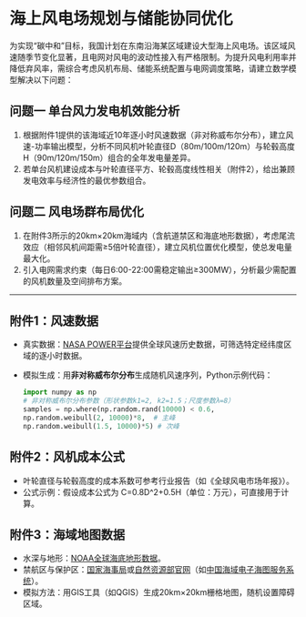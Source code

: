 # 海上风电场规划与储能协同优化

为实现“碳中和”目标，我国计划在东南沿海某区域建设大型海上风电场。该区域风速随季节变化显著，且电网对风电的波动性接入有严格限制。为提升风电利用率并降低弃风率，需综合考虑风机布局、储能系统配置与电网调度策略，请建立数学模型解决以下问题：

## 问题一 单台风力发电机效能分析

1. 根据附件1提供的该海域近10年逐小时风速数据（非对称威布尔分布），建立风速-功率输出模型，分析不同风机叶轮直径D（80m/100m/120m）与轮毂高度H（90m/120m/150m）组合的全年发电量差异。
2. 若单台风机建设成本与叶轮直径平方、轮毂高度线性相关（附件2），给出兼顾发电效率与经济性的最优参数组合。

## 问题二 风电场群布局优化

1. 在附件3所示的20km×20km海域内（含航道禁区和海底地形数据），考虑尾流效应（相邻风机间距需≥5倍叶轮直径），建立风机位置优化模型，使总发电量最大化。
2. 引入电网需求约束（每日6:00-22:00需稳定输出≥300MW），分析最少需配置的风机数量及空间排布方案。

---

## 附件1：风速数据

- 真实数据：[NASA POWER平台](https://power.larc.nasa.gov)提供全球风速历史数据，可筛选特定经纬度区域的逐小时数据。

- 模拟生成：用**非对称威布尔分布**生成随机风速序列，Python示例代码：

	```python
	import numpy as np
	# 非对称威布尔分布参数（形状参数k1=2, k2=1.5；尺度参数λ=8）
	samples = np.where(np.random.rand(10000) < 0.6,
	np.random.weibull(2, 10000)*8,  # 主峰
	np.random.weibull(1.5, 10000)*5) # 次峰  
	```

## 附件2：风机成本公式

- 叶轮直径与轮毂高度的成本系数可参考行业报告（如《全球风电市场年报》）。
- 公式示例：假设成本公式为 C=0.8D^2+0.5H（单位：万元），可直接用于计算。

## 附件3：海域地图数据

- 水深与地形：[NOAA全球海底地形数据](https://www.ngdc.noaa.gov/mgg/global/)。
- 禁航区与保护区：[国家海事局](https://www.msa.gov.cn/)或[自然资源部官网](https://www.cgs.gov.cn/)（如[中国海域电子海图服务系统](https://www.chart.msa.gov.cn/customer/home)）。
- 模拟方法：用GIS工具（如QGIS）生成20km×20km栅格地图，随机设置障碍区域。 